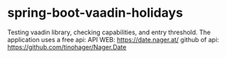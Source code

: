 # spring-boot-vaadin-holidays
Testing vaadin library, checking capabilities, and entry threshold.
The application uses a free api: 
API WEB: https://date.nager.at/
github of api: https://github.com/tinohager/Nager.Date

